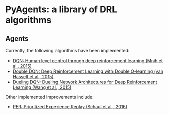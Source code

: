 # PyAgents: a library of DRL algorithms

## Agents

Currently, the following algorithms have been implemented:

* [DQN: Human level control through deep reinforcement learning (Mnih et al., 2015)](https://deepmind.com/research/dqn/)
* [Double DQN: Deep Reinforcement Learning with Double Q-learning (van Hasselt et al., 2015)](https://arxiv.org/abs/1509.06461)
* [Dueling DQN: Dueling Network Architectures for Deep Reinforcement Learning (Wang et al., 2015)](https://arxiv.org/abs/1511.06581)

Other implemented improvements include:

* [PER: Prioritized Experience Replay (Schaul et al., 2016)](https://arxiv.org/abs/1511.05952)
